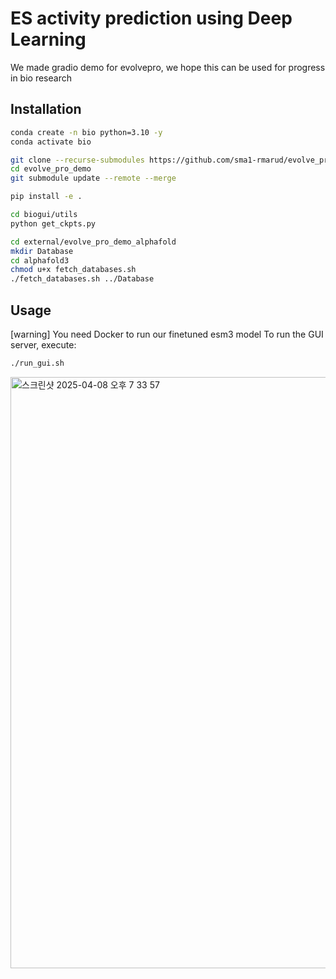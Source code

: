 # ES activity prediction using Deep Learning

We made gradio demo for evolvepro, we hope this can be used for progress in bio research

## Installation

```bash
conda create -n bio python=3.10 -y
conda activate bio

git clone --recurse-submodules https://github.com/sma1-rmarud/evolve_pro_demo.git
cd evolve_pro_demo
git submodule update --remote --merge

pip install -e .

cd biogui/utils
python get_ckpts.py

cd external/evolve_pro_demo_alphafold
mkdir Database
cd alphafold3
chmod u+x fetch_databases.sh
./fetch_databases.sh ../Database

```

## Usage
[warning] You need Docker to run our finetuned esm3 model
To run the GUI server, execute: 
```bash
./run_gui.sh
```

<img width="946" alt="스크린샷 2025-04-08 오후 7 33 57" src="https://github.com/user-attachments/assets/fc69f343-ea4b-4a14-aa87-ae6f42277d76" />

